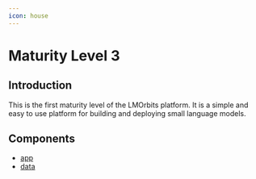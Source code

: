 ```yaml
---
icon: house
---
```


# Maturity Level 3

## Introduction

This is the first maturity level of the LMOrbits platform. It is a simple and easy to use platform for building and deploying small language models.

## Components

- [app](https://github.com/LMOrbits/app)
- [data](https://github.com/LMOrbits/data)
